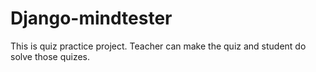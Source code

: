 # Django-mindtester
This is quiz practice project. Teacher can make the quiz and student do solve those quizes. 
